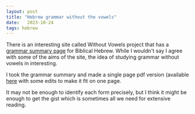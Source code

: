 ```yaml
---
layout: post
title: "Hebrew grammar without the vowels"
date:   2023-10-24
tags: hebrew
---
```


There is an interesting site called Without Vowels project that has a [grammar summary page](https://withoutvowels.org/wiki/Grammar:Quick) for Biblical Hebrew. While I wouldn't say I agree with some of the aims of the site, the idea of studying grammar without vowels in interesting. 

I took the grammar summary and made a single page pdf version (available [here](./no_vowels_chart.pdf) with some edits to make it fit on one page. 

It may not be enough to identify each form precisely, but I think it might be enough to get the gist which is sometimes all we need for extensive reading. 

